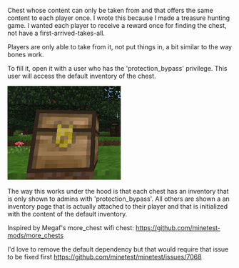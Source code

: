 Chest whose content can only be taken from and that offers the same content to each player once. I wrote this because I made a treasure hunting game. I wanted each player to receive a reward once for finding the chest, not have a first-arrived-takes-all. 

Players are only able to take from it, not put things in, a bit similar to the way bones work.

To fill it, open it with a user who has the 'protection_bypass' privilege. This user will access the default inventory of the chest.

![Just a chest, really](sc.png)

The way this works under the hood is that each chest has an inventory that is only shown to admins with 'protection_bypass'. All others are shown a an inventory page that is actually attached to their player and that is initialized with the content of the default inventory. 

Inspired by Megaf's more_chest wifi chest:
https://github.com/minetest-mods/more_chests

I'd love to remove the default dependency but that would require that issue to be fixed first
https://github.com/minetest/minetest/issues/7068